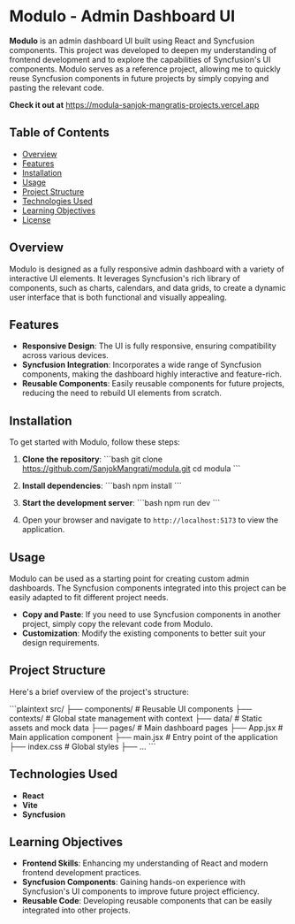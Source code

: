 
# Modulo - Admin Dashboard UI

**Modulo** is an admin dashboard UI built using React and Syncfusion components. This project was developed to deepen my understanding of frontend development and to explore the capabilities of Syncfusion's UI components. Modulo serves as a reference project, allowing me to quickly reuse Syncfusion components in future projects by simply copying and pasting the relevant code.

**Check it out at** https://modula-sanjok-mangratis-projects.vercel.app

## Table of Contents

- [Overview](#overview)
- [Features](#features)
- [Installation](#installation)
- [Usage](#usage)
- [Project Structure](#project-structure)
- [Technologies Used](#technologies-used)
- [Learning Objectives](#learning-objectives)
- [License](#license)

## Overview

Modulo is designed as a fully responsive admin dashboard with a variety of interactive UI elements. It leverages Syncfusion's rich library of components, such as charts, calendars, and data grids, to create a dynamic user interface that is both functional and visually appealing.

## Features

- **Responsive Design**: The UI is fully responsive, ensuring compatibility across various devices.
- **Syncfusion Integration**: Incorporates a wide range of Syncfusion components, making the dashboard highly interactive and feature-rich.
- **Reusable Components**: Easily reusable components for future projects, reducing the need to rebuild UI elements from scratch.

## Installation

To get started with Modulo, follow these steps:

1. **Clone the repository**:
    \`\`\`bash
    git clone https://github.com/SanjokMangrati/modula.git
    cd modula
    \`\`\`

2. **Install dependencies**:
    \`\`\`bash
    npm install
    \`\`\`

3. **Start the development server**:
    \`\`\`bash
    npm run dev
    \`\`\`

4. Open your browser and navigate to `http://localhost:5173` to view the application.

## Usage

Modulo can be used as a starting point for creating custom admin dashboards. The Syncfusion components integrated into this project can be easily adapted to fit different project needs.

- **Copy and Paste**: If you need to use Syncfusion components in another project, simply copy the relevant code from Modulo.
- **Customization**: Modify the existing components to better suit your design requirements.

## Project Structure

Here's a brief overview of the project's structure:

\`\`\`plaintext
src/
├── components/         # Reusable UI components
├── contexts/           # Global state management with context
├── data/               # Static assets and mock data
├── pages/              # Main dashboard pages
├── App.jsx             # Main application component
├── main.jsx            # Entry point of the application
├── index.css           # Global styles
├── ...
\`\`\`

## Technologies Used

- **React**
- **Vite**
- **Syncfusion**

## Learning Objectives

- **Frontend Skills**: Enhancing my understanding of React and modern frontend development practices.
- **Syncfusion Components**: Gaining hands-on experience with Syncfusion's UI components to improve future project efficiency.
- **Reusable Code**: Developing reusable components that can be easily integrated into other projects.

 
